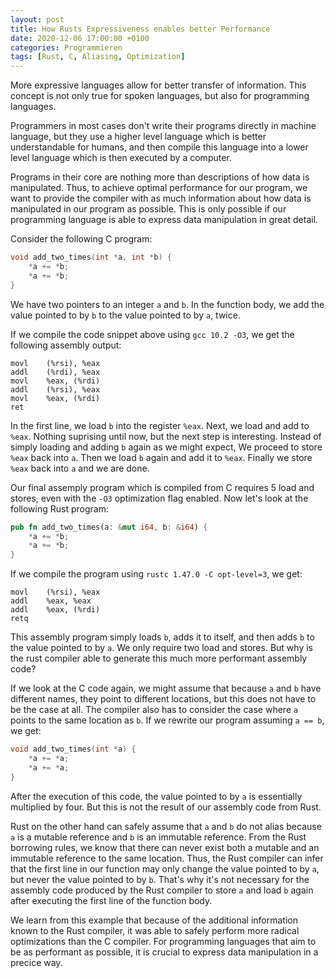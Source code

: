 ```yaml
---
layout: post
title: How Rusts Expressiveness enables better Performance
date: 2020-12-06 17:00:00 +0100
categories: Programmieren
tags: [Rust, C, Aliasing, Optimization]
---
```


More expressive languages allow for better transfer of information. This concept is not only true for spoken languages, but also for programming languages.

Programmers in most cases don't write their programs directly in machine language, but they use a higher level language which is better understandable for humans, and then compile this language into a lower level language which is then executed by a computer.

Programs in their core are nothing more than descriptions of how data is manipulated. Thus, to achieve optimal performance for our program, we want to provide the compiler with as much information about how data is manipulated in our program as possible. This is only possible if our programming language is able to express data manipulation in great detail.

Consider the following C program:

```c
void add_two_times(int *a, int *b) {
    *a += *b;
    *a += *b;
}
```

We have two pointers to an integer `a` and `b`. In the function body, we add the value pointed to by `b` to the value pointed to by `a`, twice.

If we compile the code snippet above using `gcc 10.2 -O3`, we get the following assembly output:

```assembly
movl    (%rsi), %eax
addl    (%rdi), %eax
movl    %eax, (%rdi)
addl    (%rsi), %eax
movl    %eax, (%rdi)
ret
```

In the first line, we load `b` into the register `%eax`. Next, we load and add to `%eax`. Nothing suprising until now, but the next step is interesting. Instead of simply loading and adding `b` again as we might expect, We proceed to store `%eax` back into `a`. Then we load `b` again and add it to `%eax`. Finally we store `%eax` back into `a` and we are done.

Our final assemply program which is compiled from C requires 5 load and stores, even with the `-O3` optimization flag enabled. Now let's look at the following Rust program:

```rust
pub fn add_two_times(a: &mut i64, b: &i64) {
    *a += *b;
    *a += *b;
}
```

If we compile the program using `rustc 1.47.0 -C opt-level=3`, we get:

```assembly
movl    (%rsi), %eax
addl    %eax, %eax
addl    %eax, (%rdi)
retq
```

This assembly program simply loads `b`, adds it to itself, and then adds `b` to the value pointed to by `a`. We only require two load and stores. But why is the rust compiler able to generate this much more performant assembly code?

If we look at the C code again, we might assume that because `a` and `b` have different names, they point to different locations, but this does not have to be the case at all. The compiler also has to consider the case where `a` points to the same location as `b`. If we rewrite our program assuming `a == b`, we get:

```c
void add_two_times(int *a) {
    *a += *a;
    *a += *a;
}
```

After the execution of this code, the value pointed to by `a` is essentially multiplied by four. But this is not the result of our assembly code from Rust.

Rust on the other hand can safely assume that `a` and `b` do not alias because `a` is a mutable reference and `b` is an immutable reference. From the Rust borrowing rules, we know that there can never exist both a mutable and an immutable reference to the same location. Thus, the Rust compiler can infer that the first line in our function may only change the value pointed to by `a`, but never the value pointed to by `b`. That's why it's not necessary for the assembly code produced by the Rust compiler to store `a` and load `b` again after executing the first line of the function body.

We learn from this example that because of the additional information known to the Rust compiler, it was able to safely perform more radical optimizations than the C compiler. For programming languages that aim to be as performant as possible, it is crucial to express data manipulation in a precice way.
